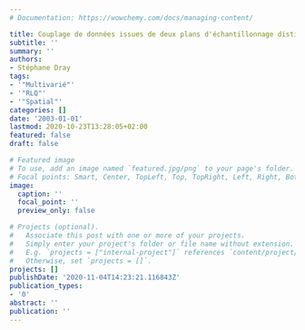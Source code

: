 ```yaml
---
# Documentation: https://wowchemy.com/docs/managing-content/

title: Couplage de données issues de deux plans d'échantillonnage distincts d'un même espace
subtitle: ''
summary: ''
authors:
- Stéphane Dray
tags:
- '"Multivarié"'
- '"RLQ"'
- '"Spatial"'
categories: []
date: '2003-01-01'
lastmod: 2020-10-23T13:28:05+02:00
featured: false
draft: false

# Featured image
# To use, add an image named `featured.jpg/png` to your page's folder.
# Focal points: Smart, Center, TopLeft, Top, TopRight, Left, Right, BottomLeft, Bottom, BottomRight.
image:
  caption: ''
  focal_point: ''
  preview_only: false

# Projects (optional).
#   Associate this post with one or more of your projects.
#   Simply enter your project's folder or file name without extension.
#   E.g. `projects = ["internal-project"]` references `content/project/deep-learning/index.md`.
#   Otherwise, set `projects = []`.
projects: []
publishDate: '2020-11-04T14:23:21.116843Z'
publication_types:
- '0'
abstract: ''
publication: ''
---
```

